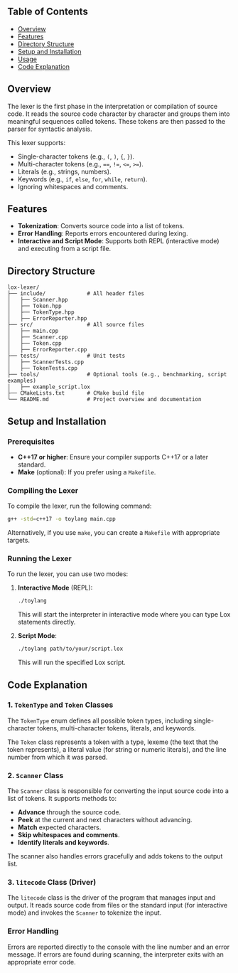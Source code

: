 ## Table of Contents

- [Overview](#overview)
- [Features](#features)
- [Directory Structure](#directory-structure)
- [Setup and Installation](#setup-and-installation)
- [Usage](#usage)
- [Code Explanation](#code-explanation)

## Overview

The lexer is the first phase in the interpretation or compilation of source code. It reads the source code character by character and groups them into meaningful sequences called tokens. These tokens are then passed to the parser for syntactic analysis.

This lexer supports:
- Single-character tokens (e.g., `(`, `)`, `{`, `}`).
- Multi-character tokens (e.g., `==`, `!=`, `<=`, `>=`).
- Literals (e.g., strings, numbers).
- Keywords (e.g., `if`, `else`, `for`, `while`, `return`).
- Ignoring whitespaces and comments.

## Features

- **Tokenization**: Converts source code into a list of tokens.
- **Error Handling**: Reports errors encountered during lexing.
- **Interactive and Script Mode**: Supports both REPL (interactive mode) and executing from a script file.

## Directory Structure
```
lox-lexer/
├── include/             # All header files
│   ├── Scanner.hpp
│   ├── Token.hpp
│   ├── TokenType.hpp
│   ├── ErrorReporter.hpp
├── src/                 # All source files
│   ├── main.cpp
│   ├── Scanner.cpp
│   ├── Token.cpp
│   ├── ErrorReporter.cpp
├── tests/               # Unit tests
│   ├── ScannerTests.cpp
│   ├── TokenTests.cpp
├── tools/               # Optional tools (e.g., benchmarking, script examples)
│   ├── example_script.lox
├── CMakeLists.txt       # CMake build file
└── README.md            # Project overview and documentation
```

## Setup and Installation

### Prerequisites

- **C++17 or higher**: Ensure your compiler supports C++17 or a later standard.
- **Make** (optional): If you prefer using a `Makefile`.

### Compiling the Lexer

To compile the lexer, run the following command:

```bash
g++ -std=c++17 -o toylang main.cpp
```

Alternatively, if you use `make`, you can create a `Makefile` with appropriate targets.

### Running the Lexer

To run the lexer, you can use two modes:

1. **Interactive Mode** (REPL):
   
   ```bash
   ./toylang
   ```

   This will start the interpreter in interactive mode where you can type Lox statements directly.

2. **Script Mode**:

   ```bash
   ./toylang path/to/your/script.lox
   ```

   This will run the specified Lox script.

## Code Explanation

### 1. `TokenType` and `Token` Classes

The `TokenType` enum defines all possible token types, including single-character tokens, multi-character tokens, literals, and keywords.

The `Token` class represents a token with a type, lexeme (the text that the token represents), a literal value (for string or numeric literals), and the line number from which it was parsed.

### 2. `Scanner` Class

The `Scanner` class is responsible for converting the input source code into a list of tokens. It supports methods to:

- **Advance** through the source code.
- **Peek** at the current and next characters without advancing.
- **Match** expected characters.
- **Skip whitespaces and comments**.
- **Identify literals and keywords**.
  
The scanner also handles errors gracefully and adds tokens to the output list.

### 3. `litecode` Class (Driver)

The `litecode` class is the driver of the program that manages input and output. It reads source code from files or the standard input (for interactive mode) and invokes the `Scanner` to tokenize the input.

### Error Handling

Errors are reported directly to the console with the line number and an error message. If errors are found during scanning, the interpreter exits with an appropriate error code.
